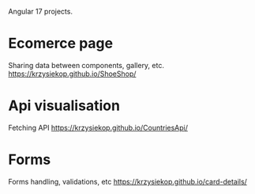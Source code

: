 Angular 17 projects.


# Ecomerce page
Sharing data between components, gallery, etc.
https://krzysiekop.github.io/ShoeShop/  

# Api visualisation 
Fetching API
https://krzysiekop.github.io/CountriesApi/

# Forms 
Forms handling, validations, etc
https://krzysiekop.github.io/card-details/


